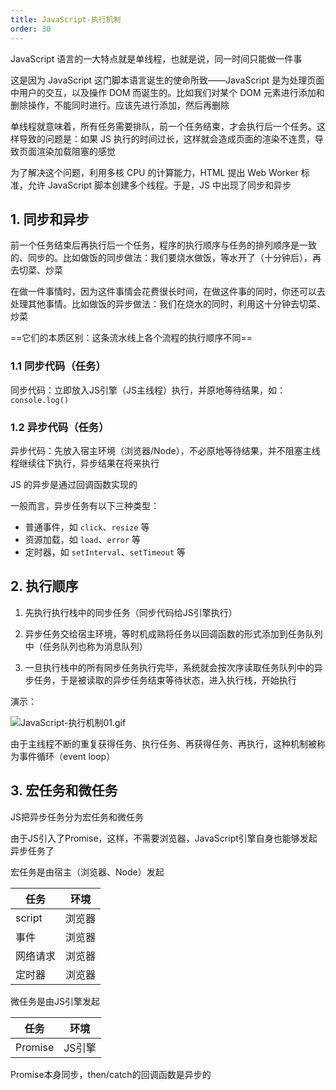 ```yaml
---
title: JavaScript-执行机制
order: 30
---
```


JavaScript 语言的一大特点就是单线程，也就是说，同一时间只能做一件事

这是因为 JavaScript 这门脚本语言诞生的使命所致——JavaScript 是为处理页面中用户的交互，以及操作 DOM 而诞生的。比如我们对某个 DOM 元素进行添加和删除操作，不能同时进行。应该先进行添加，然后再删除

单线程就意味着，所有任务需要排队，前一个任务结束，才会执行后一个任务。这样导致的问题是：如果 JS 执行的时间过长，这样就会造成页面的渲染不连贯，导致页面渲染加载阻塞的感觉

为了解决这个问题，利用多核 CPU 的计算能力，HTML 提出 Web  Worker 标准，允许 JavaScript 脚本创建多个线程。于是，JS 中出现了同步和异步

## 1. 同步和异步

前一个任务结束后再执行后一个任务，程序的执行顺序与任务的排列顺序是一致的、同步的。比如做饭的同步做法：我们要烧水做饭，等水开了（十分钟后），再去切菜、炒菜

在做一件事情时，因为这件事情会花费很长时间，在做这件事的同时，你还可以去处理其他事情。比如做饭的异步做法：我们在烧水的同时，利用这十分钟去切菜、炒菜

==它们的本质区别：这条流水线上各个流程的执行顺序不同==

### 1.1 同步代码（任务）

同步代码：立即放入JS引擎（JS主线程）执行，并原地等待结果，如：`console.log()`

### 1.2 异步代码（任务）

异步代码：先放入宿主环境（浏览器/Node），不必原地等待结果，并不阻塞主线程继续往下执行，异步结果在将来执行

JS 的异步是通过回调函数实现的

一般而言，异步任务有以下三种类型：

+ 普通事件，如 `click`、`resize` 等
+ 资源加载，如 `load`、`error` 等
+ 定时器，如 `setInterval`、`setTimeout` 等

## 2. 执行顺序

1. 先执行执行栈中的同步任务（同步代码给JS引擎执行）

2. 异步任务交给宿主环境，等时机成熟将任务以回调函数的形式添加到任务队列中（任务队列也称为消息队列）
3. 一旦执行栈中的所有同步任务执行完毕，系统就会按次序读取任务队列中的异步任务，于是被读取的异步任务结束等待状态，进入执行栈，开始执行

演示：

![JavaScript-执行机制01.gif](https://zhf-picture.oss-cn-qingdao.aliyuncs.com/my-img/JavaScript-执行机制01.gif)

由于主线程不断的重复获得任务、执行任务、再获得任务、再执行，这种机制被称为事件循环（event loop）

## 3. 宏任务和微任务

JS把异步任务分为宏任务和微任务

由于JS引入了Promise，这样，不需要浏览器，JavaScript引擎自身也能够发起异步任务了

宏任务是由宿主（浏览器、Node）发起

| 任务     | 环境   |
| -------- | ------ |
| script   | 浏览器 |
| 事件     | 浏览器 |
| 网络请求 | 浏览器 |
| 定时器   | 浏览器 |

微任务是由JS引擎发起

| 任务    | 环境   |
| ------- | ------ |
| Promise | JS引擎 |

Promise本身同步，then/catch的回调函数是异步的























